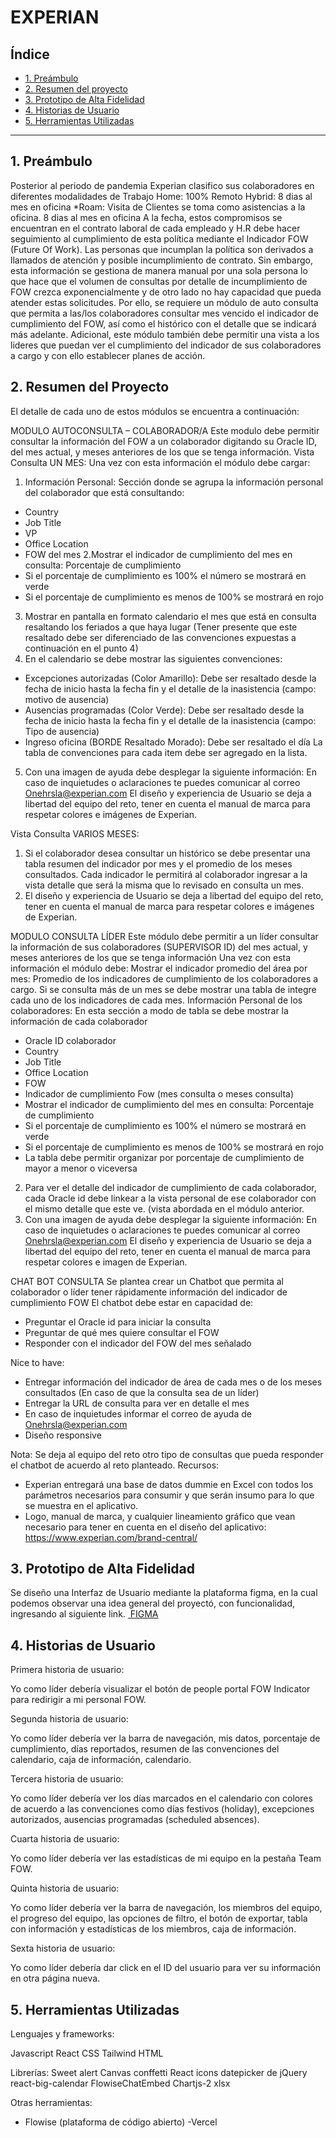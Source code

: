 # EXPERIAN

## Índice

* [1. Preámbulo](#1-preámbulo)
* [2. Resumen del proyecto](#2-resumen-del-proyecto)
* [3. Prototipo de Alta Fidelidad](#3-prototipo-de-alta-fidelidad)
* [4. Historias de Usuario](#4-historias-de-usuario)
* [5. Herramientas Utilizadas](#5-herramientas-utilizadas)

***

## 1. Preámbulo

Posterior al periodo de pandemia Experian clasifico sus colaboradores en diferentes modalidades de Trabajo
Home: 100% Remoto
Hybrid: 8 dias al mes en oficina
*Roam: Visita de Clientes se toma como asistencias a la oficina. 8 dias al mes en oficina
A la fecha, estos compromisos se encuentran en el contrato laboral de cada empleado y H.R debe hacer seguimiento al cumplimiento de esta política mediante el Indicador FOW (Future Of Work). Las personas que incumplan la política son derivados a llamados de atención y posible incumplimiento de contrato.
Sin embargo, esta información se gestiona de manera manual por una sola persona lo que hace que el volumen de consultas por detalle de incumplimiento de FOW crezca exponencialmente y de otro lado no hay capacidad que pueda atender estas solicitudes.
Por ello,	 se requiere un módulo de auto consulta que permita a las/los colaboradores consultar mes vencido el indicador de cumplimiento del FOW, así como el histórico con el detalle que se indicará más adelante.
Adicional, este módulo también debe permitir una vista a los lideres que puedan ver el cumplimiento del indicador de sus colaboradores a cargo y con ello establecer planes de acción.

## 2. Resumen del Proyecto

El detalle de cada uno de estos módulos se encuentra a continuación:

MODULO AUTOCONSULTA – COLABORADOR/A
Este modulo debe permitir consultar la información del FOW  a un colaborador digitando su  Oracle ID, del mes actual, y meses anteriores de los que se tenga información. 
Vista Consulta UN MES:
Una vez con esta información el módulo debe cargar:
1. Información Personal: Sección donde se agrupa la información personal del colaborador que está consultando:
- Country
- Job Title
- VP
- Office Location
- FOW del mes 
2.Mostrar el indicador de cumplimiento del mes en consulta: Porcentaje de cumplimiento 
- Si el porcentaje de cumplimiento es 100% el número se mostrará en verde
- Si el porcentaje de cumplimiento es menos de 100% se mostrará en rojo
3. Mostrar en pantalla en formato calendario el mes que está en consulta resaltando los feriados a que haya lugar (Tener presente que este resaltado debe ser diferenciado de las convenciones expuestas a continuación en el punto 4)
4. En el calendario se debe mostrar las siguientes convenciones:
- Excepciones autorizadas (Color Amarillo): Debe ser resaltado desde la fecha de inicio hasta la fecha fin y el detalle de la inasistencia (campo: motivo de ausencia)
- Ausencias programadas (Color Verde): Debe ser resaltado desde la fecha de inicio hasta la fecha fin y el detalle de la inasistencia (campo: Tipo de ausencia)
- Ingreso oficina (BORDE Resaltado Morado): Debe ser resaltado el día
  La tabla de convenciones para cada item debe ser agregado en la lista.

5. Con una imagen de ayuda debe desplegar la siguiente información:
En caso de inquietudes o aclaraciones te puedes comunicar al correo Onehrsla@experian.com 
El diseño y experiencia de Usuario se deja a libertad del equipo del reto, tener en cuenta el manual de marca para respetar colores e imágenes de Experian.

Vista Consulta VARIOS MESES:
1. Si el colaborador desea consultar un histórico se debe presentar una tabla resumen del indicador por mes y el promedio de los meses consultados.
Cada indicador le permitirá al colaborador ingresar a la vista detalle que será la misma que lo revisado en consulta un mes.
2. El diseño y experiencia de Usuario se deja a libertad del equipo del reto, tener en cuenta el manual de marca para respetar colores e imágenes de Experian.

MODULO CONSULTA LÍDER
Este módulo debe permitir a un líder consultar la información de sus  colaboradores (SUPERVISOR ID) del mes actual, y meses anteriores de los que se tenga información 
Una vez con esta información el módulo debe:
Mostrar el indicador promedio del área por mes: Promedio de los indicadores de cumplimiento de los colaboradores a cargo.
Si se consulta más de un mes se debe mostrar una tabla de integre cada uno de los indicadores de cada mes.
Información Personal de los colaboradores: En esta sección a modo de tabla se debe mostrar la información de cada colaborador 
- Oracle ID colaborador
- Country
- Job Title
- Office Location
- FOW
- Indicador de cumplimiento Fow (mes consulta o meses consulta)
- Mostrar el indicador de cumplimiento del mes en consulta: Porcentaje de cumplimiento 
- Si el porcentaje de cumplimiento es 100% el número se mostrará en verde
- Si el porcentaje de cumplimiento es menos de 100% se mostrará en rojo
- La tabla debe permitir organizar por porcentaje de cumplimiento de mayor a menor o viceversa 
2. Para ver el detalle del indicador de cumplimiento de cada colaborador, cada Oracle id  debe linkear a la vista personal de ese colaborador con el mismo detalle que este ve. (vista abordada en el módulo anterior.
3. Con una imagen de ayuda debe desplegar la siguiente información:
En caso de inquietudes o aclaraciones te puedes comunicar al correo Onehrsla@experian.com 
El diseño y experiencia de Usuario se deja a libertad del equipo del reto, tener en cuenta el manual de marca para respetar colores e imagen de Experian.

CHAT BOT CONSULTA
Se plantea crear un Chatbot que permita al colaborador o líder tener rápidamente información del indicador de cumplimiento FOW
El chatbot debe estar en capacidad de:
- Preguntar el Oracle id para iniciar la consulta
- Preguntar de qué mes quiere consultar el FOW
- Responder con el indicador del FOW del mes señalado

Nice to have: 
- Entregar información del indicador de área de cada mes o de los meses consultados (En caso de que la consulta sea de un líder)
- Entregar la URL de consulta para ver en detalle el mes 
- En caso de inquietudes informar el correo de ayuda de Onehrsla@experian.com
- Diseño responsive

Nota: Se deja al equipo del reto otro tipo de consultas que pueda responder el chatbot de acuerdo al reto planteado.
Recursos: 
- Experian entregará una base de datos dummie en Excel con todos los parámetros necesarios para consumir y que serán insumo para lo que se muestra en el aplicativo. 
- Logo, manual de marca, y cualquier lineamiento gráfico que vean necesario para tener en cuenta en el diseño del aplicativo: https://www.experian.com/brand-central/ 


## 3. Prototipo de Alta Fidelidad

Se diseño una Interfaz de Usuario mediante la plataforma figma, en la cual podemos observar una idea general del proyectó, con funcionalidad, ingresando al siguiente link. <a href="https://www.figma.com/proto/wuTXc96v2vfLiM6MmIkwAI/Experian?type=design&node-id=160-41340&t=R1qZvLZESHAJGu06-1&scaling=min-zoom&page-id=158%3A3645&mode=design)https://www.figma.com/proto/wuTXc96v2vfLiM6MmIkwAI/Experian?type=design&node-id=160-41340&t=R1qZvLZESHAJGu06-1&scaling=min-zoom&page-id=158%3A3645&mode=design"> FIGMA </a>

## 4. Historias de Usuario
Primera historia de usuario: 

Yo como líder debería visualizar el botón de people portal FOW Indicator para redirigir a mi personal FOW. 

Segunda historia de usuario: 

Yo como líder debería ver la barra de navegación, mis datos, porcentaje de cumplimiento, días reportados, resumen de las convenciones del calendario, caja de información, calendario. 

Tercera historia de usuario: 

Yo como líder debería ver los días marcados en el calendario con colores de acuerdo a las convenciones como días festivos (holiday), excepciones autorizados, ausencias programadas (scheduled absences). 
	
Cuarta historia de usuario: 

Yo como líder debería ver las estadísticas de mi equipo en la pestaña Team FOW. 

Quinta historia de usuario: 

Yo como líder debería ver la barra de navegación, los miembros del equipo, el progreso del equipo, las opciones de filtro, el botón de exportar, tabla con información y estadísticas de los miembros, caja de información. 

Sexta historia de usuario: 

Yo como líder debería dar click en el ID del usuario para ver su información en otra página nueva. 

## 5. Herramientas Utilizadas

Lenguajes y frameworks: 

Javascript
React
CSS
Tailwind
HTML

Librerías: 
Sweet alert 
Canvas conffetti
React icons
datepicker de jQuery 
react-big-calendar
FlowiseChatEmbed
Chartjs-2
xlsx

Otras herramientas: 
- Flowise (plataforma de código abierto)
-Vercel


